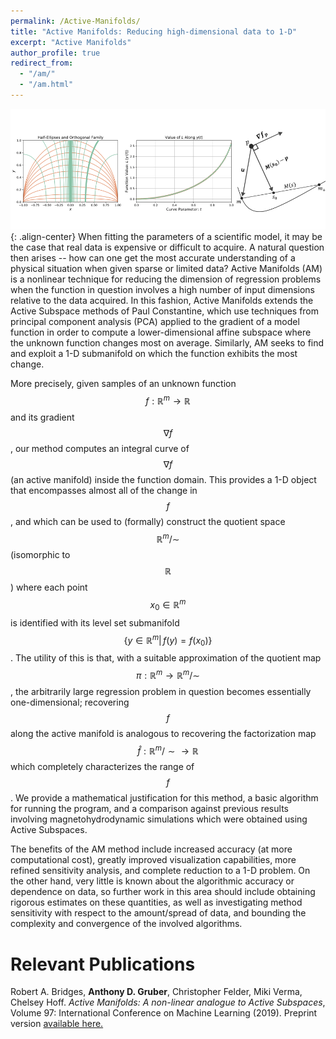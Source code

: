 ```yaml
---
permalink: /Active-Manifolds/
title: "Active Manifolds: Reducing high-dimensional data to 1-D"
excerpt: "Active Manifolds"
author_profile: true
redirect_from:
  - "/am/"
  - "/am.html"
---
```


![image-center](/images/amfront.png){: .align-center}
When fitting the parameters of a scientific model, it may be the case that real data is expensive or difficult to acquire.  A natural question then arises -- how can one get the most accurate understanding of a physical situation when given sparse or limited data?  Active Manifolds (AM) is a nonlinear technique for reducing the dimension of regression problems when the function in question involves a high number of input dimensions relative to the data acquired. In this fashion, Active Manifolds extends the Active Subspace methods of Paul Constantine, which use techniques from principal component analysis (PCA) applied to the gradient of a model function in order to compute a lower-dimensional affine subspace where the unknown function changes most on average.  Similarly, AM seeks to find and exploit a 1-D submanifold on which the function exhibits the most change.

More precisely, given samples of an unknown function $$ f:\mathbb{R}^m \to \mathbb{R} $$ and its gradient $$ \nabla f $$, our method computes an integral curve of $$ \nabla f $$ (an active manifold) inside the function domain.  This provides a 1-D object that encompasses almost all of the change in $$ f $$, and which can be used to (formally) construct the quotient space $$ \mathbb{R}^m/{\sim} $$ (isomorphic to $$ \mathbb{R} $$) where each point $$ x_0 \in \mathbb{R}^m $$ is identified with its level set submanifold $$ \{ y \in \mathbb{R}^m \vert \, f(y) = f(x_0) \} $$.  The utility of this is that, with a suitable approximation of the quotient map $$ \pi: \mathbb{R}^m \to \mathbb{R}^m /{\sim} $$, the arbitrarily large regression problem in question becomes essentially one-dimensional; recovering $$ f $$ along the active manifold is analogous to recovering the factorization map $$ \hat f: \mathbb{R}^m/{\sim} \to \mathbb{R} $$ which completely characterizes the range of  $$ f $$.  We provide a mathematical justification for this method, a basic algorithm for running the program, and a comparison against previous results involving magnetohydrodynamic simulations which were obtained using Active Subspaces.

The benefits of the AM method include increased accuracy (at more computational cost), greatly improved visualization capabilities, more refined sensitivity analysis, and complete reduction to a 1-D problem.  On the other hand, very little is known about the algorithmic accuracy or dependence on data, so further work in this area should include obtaining rigorous estimates on these quantities, as well as investigating method sensitivity with respect to the amount/spread of data, and bounding the complexity and convergence of the involved algorithms.

Relevant Publications
======
Robert A. Bridges, <b>Anthony D. Gruber</b>, Christopher Felder, Miki Verma, Chelsey Hoff.  <i>Active Manifolds: A non-linear analogue to Active Subspaces</i>, Volume 97: International Conference on Machine Learning (2019). Preprint version [available here.](https://arxiv.org/abs/1904.13386)
